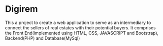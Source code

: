 # Digirem
This a project to create a web application to serve as an intermediary to connect the sellers of real estates with their potential buyers.
It comprises the Front End(implemented using HTML, CSS, JAVASCRIPT and Bootstrap), Backend(PHP) and Database(MySql)
